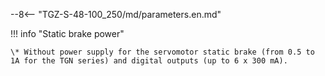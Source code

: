 --8<-- "TGZ-S-48-100_250/md/parameters.en.md"

!!! info "Static brake power"

	\* Without power supply for the servomotor static brake (from 0.5 to 1A for the TGN series) and digital outputs (up to 6 x 300 mA).
